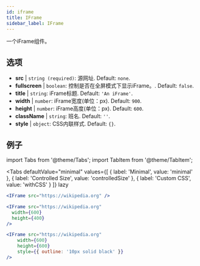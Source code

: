 ```yaml
---
id: iframe 
title: IFrame
sidebar_label: IFrame
---
```


一个iFrame组件。

## 选项

* __src__ | `string (required)`: 源网址. Default: `none`.
* __fullscreen__ | `boolean`: 控制是否在全屏模式下显示iFrame。. Default: `false`.
* __title__ | `string`: iFrame标题. Default: `'An iFrame'`.
* __width__ | `number`: iFrame宽度(单位：px). Default: `900`.
* __height__ | `number`: iFrame高度(单位：px). Default: `600`.
* __className__ | `string`: 班名. Default: `''`.
* __style__ | `object`: CSS内联样式. Default: `{}`.


## 例子

import Tabs from '@theme/Tabs';
import TabItem from '@theme/TabItem';

<Tabs
    defaultValue="minimal"
    values={[
        { label: 'Minimal', value: 'minimal' },
        { label: 'Controlled Size', value: 'controlledSize' },
        { label: 'Custom CSS', value: 'withCSS' }
    ]}
    lazy
>

<TabItem value="minimal" >

```jsx live
<IFrame src="https://wikipedia.org" />
```

</TabItem>

<TabItem value="controlledSize" >

```jsx live
<IFrame src="https://wikipedia.org" 
  width={600} 
  height={400} 
/>
```
</TabItem>

<TabItem value="withCSS" >

```jsx live
<IFrame src="https://wikipedia.org" 
    width={600} 
    height={600} 
    style={{ outline: '10px solid black' }}
/>
```
</TabItem>

</Tabs>


